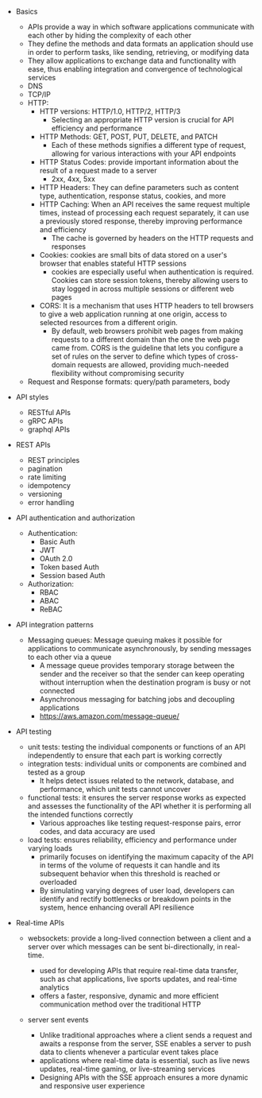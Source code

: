 - Basics
    - APIs provide a way in which software applications communicate with each other by hiding the complexity of each other
    - They define the methods and data formats an application should use in order to perform tasks, like sending, retrieving, or modifying data
    - They allow applications to exchange data and functionality with ease, thus enabling integration and convergence of technological services
    - DNS
    - TCP/IP
    - HTTP:
        - HTTP versions: HTTP/1.0, HTTP/2, HTTP/3
            - Selecting an appropriate HTTP version is crucial for API efficiency and performance
        - HTTP Methods: GET, POST, PUT, DELETE, and PATCH
            - Each of these methods signifies a different type of request, allowing for various interactions with your API endpoints
        - HTTP Status Codes: provide important information about the result of a request made to a server
            - 2xx, 4xx, 5xx
        - HTTP Headers: They can define parameters such as content type, authentication, response status, cookies, and more
        - HTTP Caching: When an API receives the same request multiple times, instead of processing each request separately, it can use a previously stored response, thereby improving performance and efficiency
            - The cache is governed by headers on the HTTP requests and responses
        - Cookies: cookies are small bits of data stored on a user's browser that enables stateful HTTP sessions
            - cookies are especially useful when authentication is required. Cookies can store session tokens, thereby allowing users to stay logged in across multiple sessions or different web pages
        - CORS: It is a mechanism that uses HTTP headers to tell browsers to give a web application running at one origin, access to selected resources from a different origin.
            - By default, web browsers prohibit web pages from making requests to a different domain than the one the web page came from. CORS is the guideline that lets you configure a set of rules on the server to define which types of cross-domain requests are allowed, providing much-needed flexibility without compromising security
    - Request and Response formats: query/path parameters, body

- API styles
    - RESTful APIs
    - gRPC APIs
    - graphql APIs

- REST APIs
    - REST principles
    - pagination
    - rate limiting
    - idempotency
    - versioning
    - error handling

- API authentication and authorization
    - Authentication:
        - Basic Auth
        - JWT
        - OAuth 2.0
        - Token based Auth
        - Session based Auth
    - Authorization:
        - RBAC
        - ABAC
        - ReBAC

- API integration patterns
    - Messaging queues: Message queuing makes it possible for applications to communicate asynchronously, by sending messages to each other via a queue
        -  A message queue provides temporary storage between the sender and the receiver so that the sender can keep operating without interruption when the destination program is busy or not connected
        - Asynchronous messaging for batching jobs and decoupling applications
        - https://aws.amazon.com/message-queue/

- API testing
    - unit tests: testing the individual components or functions of an API independently to ensure that each part is working correctly
    - integration tests: individual units or components are combined and tested as a group
        - It helps detect issues related to the network, database, and performance, which unit tests cannot uncover
    - functional tests: it ensures the server response works as expected and assesses the functionality of the API whether it is performing all the intended functions correctly
        - Various approaches like testing request-response pairs, error codes, and data accuracy are used
    - load tests: ensures reliability, efficiency and performance under varying loads
        - primarily focuses on identifying the maximum capacity of the API in terms of the volume of requests it can handle and its subsequent behavior when this threshold is reached or overloaded
        - By simulating varying degrees of user load, developers can identify and rectify bottlenecks or breakdown points in the system, hence enhancing overall API resilience

- Real-time APIs
    - websockets: provide a long-lived connection between a client and a server over which messages can be sent bi-directionally, in real-time.
        - used for developing APIs that require real-time data transfer, such as chat applications, live sports updates, and real-time analytics
        - offers a faster, responsive, dynamic and more efficient communication method over the traditional HTTP

    - server sent events
        - Unlike traditional approaches where a client sends a request and awaits a response from the server, SSE enables a server to push data to clients whenever a particular event takes place
        - applications where real-time data is essential, such as live news updates, real-time gaming, or live-streaming services
        - Designing APIs with the SSE approach ensures a more dynamic and responsive user experience
